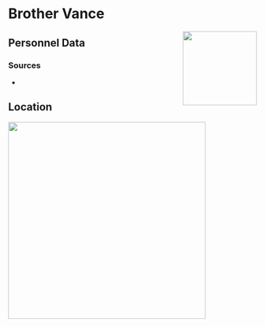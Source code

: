 # Brother Vance
<img align="right" src="https://ras117mike.github.io/Destiny2/images/vendors/brother_vance.png" width="150">

## Personnel Data


### Sources
*

## Location


<img src="https://ras117mike.github.io/Destiny2/images/maps/brother_vance_location.jpg" width="400">
